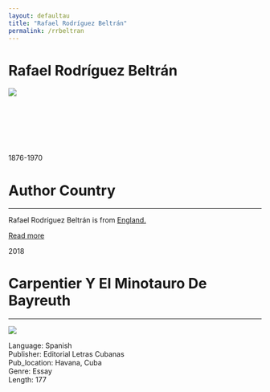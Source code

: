 ```yaml
---
layout: defaultau
title: "Rafael Rodríguez Beltrán"
permalink: /rrbeltran
---
```

<!-- partial:index.partial.html -->
<div class="content">
     <h1>Rafael Rodríguez Beltrán</h1>
    <div class="quote">
        <div><img src="https://www.ecured.cu/images/2/24/Rodriguez_Beltran_rpremio-nacional-ensayo-2018.jpg" class="logo"></div>
    </div>
    <div class="timeline">
        <div style="padding-bottom:100px;"></div>
        <div class="block">
             <div class="date right"><p class="right">1876-1970</p></div>
            <div class="dot"></div>
            <div class="left first">
            <div class="author_country">
                <h1>Author Country</h1><hr>
          <div class="aclocation">  <p>Rafael Rodríguez Beltrán is from <a href="http://localhost:4000/62">England.</a></p></div>
              <div class="acreadmore">  <a href="" target="_blank">Read more</a></div>
            </div>
            </div>
        <div class="block">
            <div class="date left"><p class="left">2018</p></div>
            <div class="dot"></div>
            <div class="right">
                <h1>Carpentier Y El Minotauro De Bayreuth</h1><hr>
                <p><img src="https://m.media-amazon.com/images/I/41mzU-j2zCL._SX373_BO1,204,203,200_.jpg"></p>
                <p>
                Language: Spanish<br/>
                Publisher: Editorial Letras Cubanas<br/>
                Pub_location: Havana, Cuba<br/>
                Genre: Essay<br/>
                Length: 177<br/>                   </p>
            </div>
        </div>